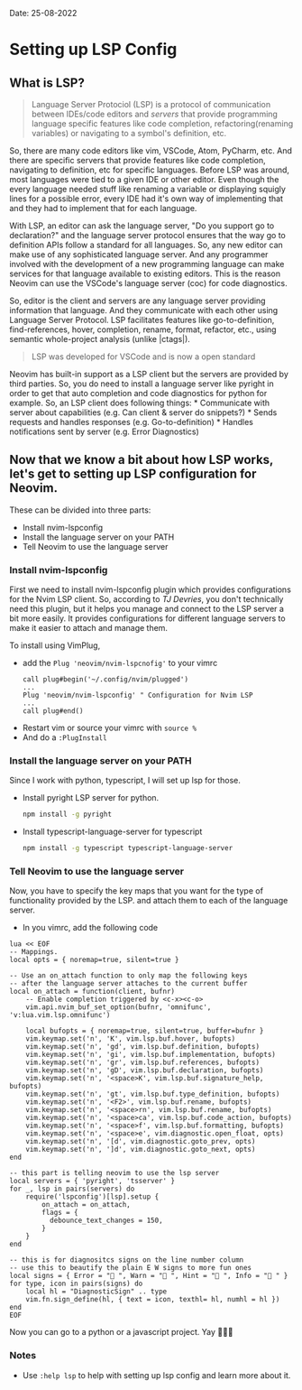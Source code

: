 Date: 25-08-2022
# Setting up LSP Config

## What is LSP?

>Language Server Protociol (LSP) is a protocol of communication between
>IDEs/code editors and *servers* that provide programming language specific
>features like code completion, refactoring(renaming variables) or navigating
>to a symbol's definition, etc.

So, there are many code editors like vim, VSCode, Atom, PyCharm, etc. And there
are specific servers that provide features like code completion, navigating to
definition, etc for specific languages. Before LSP was around, most languages
were tied to a given IDE or other editor. Even though the every language needed
stuff like renaming a variable or displaying squigly lines for a possible
error, every IDE had it's own way of implementing that and they had to
implement that for each language.

With LSP, an editor can ask the language server, "Do you support go to
declaration?" and the language server protocol ensures that the way go to
definition APIs follow a standard for all languages. So, any new editor can
make use of any sophisticated language server. And any programmer involved with
the development of a new programming language can make services for that
language available to existing editors. This is the reason Neovim can use the
VSCode's language server (coc) for code diagnostics.

So, editor is the client and servers are any language server providing
information that language. And they communicate with each other using Language
Server Protocol. LSP facilitates features like go-to-definition,
find-references, hover, completion, rename, format, refactor, etc., using
semantic whole-project analysis (unlike |ctags|).

> LSP was developed for VSCode and is now a open standard

Neovim has built-in support as a LSP client but the servers are provided by
third parties. So, you do need to install a language server like pyright in
order to get that auto completion and code diagnostics for python for example.
So, an LSP client does following things:
    * Communicate with server about capabilities (e.g. Can client & server do snippets?)
    * Sends requests and handles responses (e.g. Go-to-definition)
    * Handles notifications sent by server (e.g. Error Diagnostics)

## Now that we know a bit about how LSP works, let's get to setting up LSP configuration for Neovim.
These can be divided into three parts:
* Install nvim-lspconfig
* Install the language server on your PATH
* Tell Neovim to use the language server

### Install nvim-lspconfig
First we need to install nvim-lspconfig plugin which provides configurations
for the Nvim LSP client. So, according to *TJ Devries*, you don't technically
need this plugin, but it helps you manage and connect to the LSP server a bit
more easily. It provides configurations for different language servers to make
it easier to attach and manage them.

To install using VimPlug,
* add the `Plug 'neovim/nvim-lspcnofig'` to your vimrc
  ```vim
  call plug#begin('~/.config/nvim/plugged')
  ...
  Plug 'neovim/nvim-lspconfig' " Configuration for Nvim LSP
  ...
  call plug#end()
  ```
* Restart vim or source your vimrc with `source %`
* And do a `:PlugInstall`

### Install the language server on your PATH
Since I work with python, typescript, I will set up lsp for those.
* Install pyright LSP server for python.
  ```sh
  npm install -g pyright
  ```
* Install typescript-language-server for typescript
  ```sh
  npm install -g typescript typescript-language-server
  ```

### Tell Neovim to use the language server
Now, you have to specify the key maps that you want for the type of functionality
provided by the LSP. and attach them to each of the language server.
* In you vimrc, add the following code
```vim
lua << EOF
-- Mappings.
local opts = { noremap=true, silent=true }

-- Use an on_attach function to only map the following keys
-- after the language server attaches to the current buffer
local on_attach = function(client, bufnr)
    -- Enable completion triggered by <c-x><c-o>
    vim.api.nvim_buf_set_option(bufnr, 'omnifunc', 'v:lua.vim.lsp.omnifunc')

    local bufopts = { noremap=true, silent=true, buffer=bufnr }
    vim.keymap.set('n', 'K', vim.lsp.buf.hover, bufopts)
    vim.keymap.set('n', 'gd', vim.lsp.buf.definition, bufopts)
    vim.keymap.set('n', 'gi', vim.lsp.buf.implementation, bufopts)
    vim.keymap.set('n', 'gr', vim.lsp.buf.references, bufopts)
    vim.keymap.set('n', 'gD', vim.lsp.buf.declaration, bufopts)
    vim.keymap.set('n', '<space>K', vim.lsp.buf.signature_help, bufopts)
    vim.keymap.set('n', 'gt', vim.lsp.buf.type_definition, bufopts)
    vim.keymap.set('n', '<F2>', vim.lsp.buf.rename, bufopts)
    vim.keymap.set('n', '<space>rn', vim.lsp.buf.rename, bufopts)
    vim.keymap.set('n', '<space>ca', vim.lsp.buf.code_action, bufopts)
    vim.keymap.set('n', '<space>f', vim.lsp.buf.formatting, bufopts)
    vim.keymap.set('n', '<space>e', vim.diagnostic.open_float, opts)
    vim.keymap.set('n', '[d', vim.diagnostic.goto_prev, opts)
    vim.keymap.set('n', ']d', vim.diagnostic.goto_next, opts)
end

-- this part is telling neovim to use the lsp server
local servers = { 'pyright', 'tsserver' }
for _, lsp in pairs(servers) do
    require('lspconfig')[lsp].setup {
        on_attach = on_attach,
        flags = {
          debounce_text_changes = 150,
        }
    }
end

-- this is for diagnositcs signs on the line number column
-- use this to beautify the plain E W signs to more fun ones
local signs = { Error = " ", Warn = " ", Hint = " ", Info = " " } 
for type, icon in pairs(signs) do
    local hl = "DiagnosticSign" .. type
    vim.fn.sign_define(hl, { text = icon, texthl= hl, numhl = hl })
end
EOF
```

Now you can go to a python or a javascript project. Yay 🎉🎉🎉

### Notes
* Use `:help lsp` to help with setting up lsp config and learn more about it.
